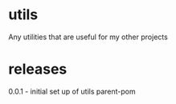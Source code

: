 # utils
Any utilities that are useful for my other projects

# releases
0.0.1 - initial set up of utils parent-pom